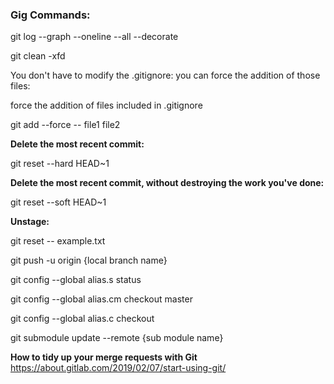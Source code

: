 <h3>Gig Commands:</h3>

git log --graph --oneline --all --decorate

git clean -xfd

You don't have to modify the .gitignore: you can force the addition of those files:

force the addition of files included in .gitignore

git add --force -- file1 file2

<b>Delete the most recent commit:</b>

git reset --hard HEAD~1

<b>Delete the most recent commit, without destroying the work you've done:</b>

git reset --soft HEAD~1

<b>Unstage:</b>

git reset -- example.txt


git push -u origin {local branch name}

git config --global alias.s status

git config --global alias.cm checkout master

git config --global alias.c checkout


git submodule update --remote {sub module name}

<b>How to tidy up your merge requests with Git</b>
https://about.gitlab.com/2019/02/07/start-using-git/


